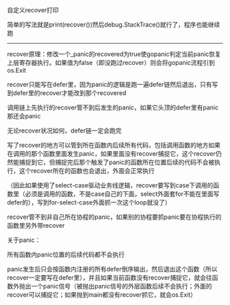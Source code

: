 自定义recover打印

简单的写法就是print(recover())然后debug.StackTrace()就行了，程序也能继续跑

------
recover原理：修改一个_panic的recovered为true使gopanic判定当前panic恢复上层寄存器执行。如果值为false（即没跑过recover）则会将gopanic流程引到os.Exit

recover只能写在defer里，因为panic的逻辑是跑一遍defer链然后退出，只有写到defer里的recover才能改到那个recovered

调用链上先执行的recover管不到后发生的panic，如果它头顶的defer里有panic那还会panic

无论recover状况如何，defer链一定会跑完

写了recover的地方可以管到所在函数内后续所有代码，包括调用函数的地方如果在调用的那个函数里面发生panic，如果里面没有recover捕捉它，这个recover仍然能捕捉到它，但捕捉完后那个触发了panic的函数所在位置后续的代码不会被执行，这个recover所在的函数也会退出，外面会正常执行

（因此如果使用了select-case驱动业务线逻辑，recover要写到case下调用的函数里（必须是调用的函数，不是case自己的下面，select外面套for不能在里面写defer的），写到for-select-case外面抓一次这个loop就没了）

recover管不到非自己所在协程的panic，如果别的协程要抓panic要在协程执行的函数里另外带recover

关于panic：

所有函数内panic位置的后续代码都不会执行

panic发生后只会按函数内注册的所有defer倒序输出，然后退出这个函数（所以recover一定要写在defer里），并且如果当前函数没有recover捕捉它，就会往函数外抛出一个panic信号（被抛出panic信号的外层函数后续不会执行；外面的recover可以捕捉它；如果抛到main都没有recover抓它，就会os.Exit）